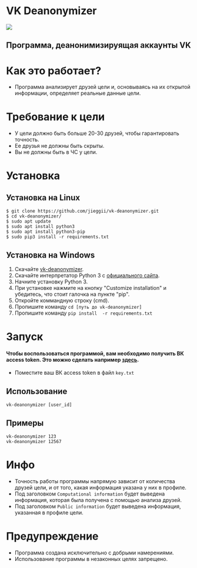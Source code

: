 # VK Deanonymizer
<a href="https://python.org"><img src="https://img.shields.io/badge/python-3-green.svg" /></a>
## Программа, деанонимизируящая аккаунты VK

# Как это работает?
* Программа анализирует друзей цели и, основываясь на их открытой информации, определяет реальные данные цели.

# Требование к цели
* У цели должно быть больше 20-30 друзей, чтобы гарантировать точность.
* Ее друзья не должны быть скрыты.
* Вы не должны быть в ЧС у цели.

# Установка
## Установка на Linux
```
$ git clone https://github.com/jieggii/vk-deanonymizer.git
$ cd vk-deanonymizer/
$ sudo apt update
$ sudo apt install python3
$ sudo apt install python3-pip
$ sudo pip3 install -r requirements.txt
```

## Установка на Windows
1. Скачайте <a href="https://github.com/jieggii/vk-deanonymizer.git">vk-deanonymizer</a>.
2. Скачайте интерпретатор Python 3 с <a href="https://python.org">официального сайта</a>.
3. Начните установку Python 3.
4. При установке нажмите на кнопку "Customize installation" и убедитесь, что стоит галочка на пункте "pip".
5. Откройте коммандную строку (cmd).
6. Пропишите команду ```cd [путь до vk-deanonymizer]```
7. Пропишите команду ```pip install  -r requirements.txt```

# Запуск
#### Чтобы воспользоваться программой, вам необходимо получить ВК access token. Это можно сделать например <a href="https://vkhost.github.io/">здесь</a>.
* Поместите ваш ВК access token в файл ```key.txt```
## Использование
```vk-deanonymizer [user_id]```
## Примеры
```
vk-deanonymizer 123
vk-deanonymizer 12567
```
# Инфо
* Точность работы программы напрямую зависит от количества друзей цели, и от того, какая информация указана у них в профиле.
* Под заголовком ```Computational information``` будет выведена информация, которая была получена с помощью анализа друзей.
* Под заголовком ```Public information``` будет выведена информация, указанная в профиле цели.


# Предупреждение
* Программа создана исключительно с добрыми намерениями.
* Использование программы в незаконных целях запрещено.
